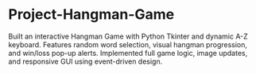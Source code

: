 # Project-Hangman-Game
Built an interactive Hangman Game with Python Tkinter and dynamic A-Z keyboard. Features random word selection, visual hangman progression, and win/loss pop-up alerts. Implemented full game logic, image updates, and responsive GUI using event-driven design.
